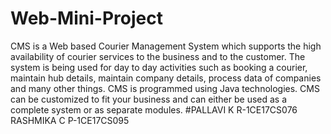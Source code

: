 # Web-Mini-Project
CMS is a Web based Courier Management System which supports the high availability of
courier services to the business and to the customer. The system is being used for day to day
activities such as booking a courier, maintain hub details, maintain company details, process
data of companies and many other things. CMS is programmed using Java technologies. CMS
can be customized to fit your business and can either be used as a complete system or as separate
modules.
#PALLAVI K R-1CE17CS076
RASHMIKA C P-1CE17CS095
